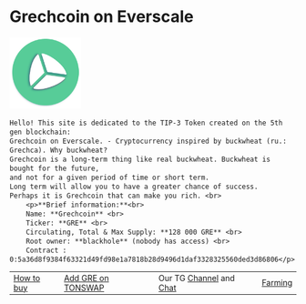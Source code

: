 # Grechcoin on Everscale
<div><img src="logo.png" alt="Grechcoin logo" width="25%"></div>
    
    Hello! This site is dedicated to the TIP-3 Token created on the 5th gen blockchain:
    Grechcoin on Everscale. - Cryptocurrency inspired by buckwheat (ru.: Grechca). Why buckwheat?
    Grechcoin is a long-term thing like real buckwheat. Buckwheat is bought for the future,
    and not for a given period of time or short term.
    Long term will allow you to have a greater chance of success.
    Perhaps it is Grechcoin that can make you rich. <br>
        <p>**Brief information:**<br>
        Name: **Grechcoin** <br>
        Ticker: **GRE** <br>
        Circulating, Total & Max Supply: **128 000 GRE** <br>
        Root owner: **blackhole** (nobody has access) <br>
        Contract : 0:5a36d8f9384f63321d49fd98e1a7818b28d9496d1daf3328325560ded3d86806</p>
<table>
  <tr>
    <td><a href="https://telegra.ph/How-to-buy-Grechcoin-12-15">How to buy</a></td>
    <td><a href="https://tonswap.io/swap/0:5a36d8f9384f63321d49fd98e1a7818b28d9496d1daf3328325560ded3d86806">Add GRE on TONSWAP</a></td>
    <td>Our TG <a href="https://t.me/Grechcoin_Ever">Channel</a> and <a href="https://t.me/Grechcoin">Chat</a></td>
    <td><a href="https://tonswap.io/farming/0:12b533691be146b28929a05a18d1ff1fbb085a679ccba298aa250aa69007480a">Farming</a></td>
  </tr>
</table>
